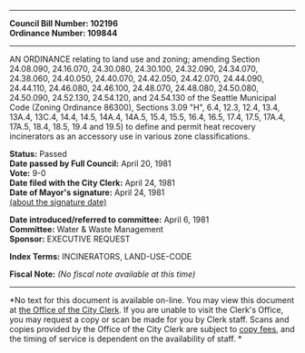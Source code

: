 * * * * *  
  
**Council Bill Number: [](#h0)[](#h2)102196**   
**Ordinance Number: 109844**  
  
* * * * *  
  
AN ORDINANCE relating to land use and zoning; amending Section 24.08.090, 24.16.070, 24.30.080, 24.30.100, 24.32.090, 24.34.070, 24.38.060, 24.40.050, 24.40.070, 24.42.050, 24.42.070, 24.44.090, 24.44.110, 24.46.080, 24.46.100, 24.48.070, 24.48.080, 24.50.080, 24.50.090, 24.52.130, 24.54.120, and 24.54.130 of the Seattle Municipal Code (Zoning Ordinance 86300), Sections 3.09 "H", 6.4, 12.3, 12.4, 13.4, 13A.4, 13C.4, 14.4, 14.5, 14A.4, 14A.5, 15.4, 15.5, 16.4, 16.5, 17.4, 17.5, 17A.4, 17A.5, 18.4, 18.5, 19.4 and 19.5) to define and permit heat recovery incinerators as an accessory use in various zone classifications.  
  
**Status:** Passed   
**Date passed by Full Council:** April 20, 1981   
**Vote:** 9-0   
**Date filed with the City Clerk:** April 24, 1981   
**Date of Mayor's signature:** April 24, 1981   
[(about the signature date)](/~public/approvaldate.htm)   
  
  
**Date introduced/referred to committee:** April 6, 1981   
**Committee:** Water & Waste Management   
**Sponsor:** EXECUTIVE REQUEST   
  
**Index Terms:** INCINERATORS, LAND-USE-CODE  
  
**Fiscal Note:** *(No fiscal note available at this time)*  
  
* * * * *  
  
*No text for this document is available on-line. You may view this document at [the Office of the City Clerk](http://www.seattle.gov/leg/clerk/contactUs.htm). If you are unable to visit the Clerk's Office, you may request a copy or scan be made for you by Clerk staff. Scans and copies provided by the Office of the City Clerk are subject to [copy fees](http://clerk.seattle.gov/~public/clerkfees.htm), and the timing of service is dependent on the availability of staff. *  
  
  
